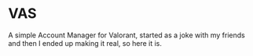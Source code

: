 # VAS
A simple Account Manager for Valorant, started as a joke with my friends and then I ended up making it real, so here it is.
